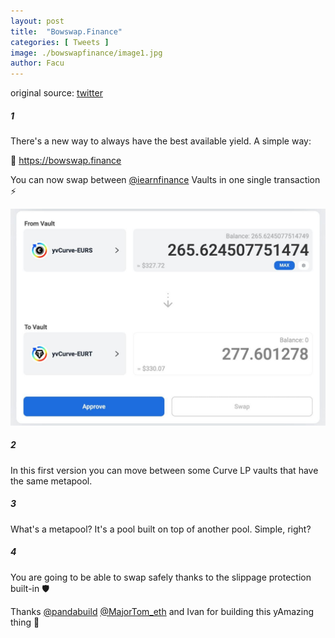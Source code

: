 ```yaml
---
layout: post
title:  "Bowswap.Finance"
categories: [ Tweets ]
image: ./bowswapfinance/image1.jpg
author: Facu
---
```


original source: [twitter](https://twitter.com/fameal/status/1424857239505018880)

##### 1

There's a new way to always have the best available yield. A simple way:

🏹 https://bowswap.finance

You can now swap between [@iearnfinance](https://twitter.com/iearnfinance) Vaults in one single transaction ⚡️

![](image1.jpg)

##### 2

In this first version you can move between some Curve LP vaults that have the same metapool.

##### 3

What's a metapool? It's a pool built on top of another pool. Simple, right?

##### 4

You are going to be able to swap safely thanks to the slippage protection built-in 🛡️

Thanks [@pandabuild](https://twitter.com/pandabuild) [@MajorTom_eth](https://twitter.com/MajorTom_eth) and Ivan for building this yAmazing thing 🚀

